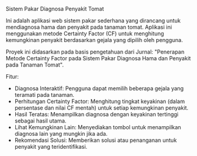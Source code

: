 Sistem Pakar Diagnosa Penyakit Tomat

Ini adalah aplikasi web sistem pakar sederhana yang dirancang untuk mendiagnosa hama dan penyakit pada tanaman tomat. Aplikasi ini menggunakan metode Certainty Factor (CF) untuk menghitung kemungkinan penyakit berdasarkan gejala yang dipilih oleh pengguna.

Proyek ini didasarkan pada basis pengetahuan dari Jurnal: "Penerapan Metode Certainty Factor pada Sistem Pakar Diagnosa Hama dan Penyakit pada Tanaman Tomat".

Fitur:
- Diagnosa Interaktif: Pengguna dapat memilih beberapa gejala yang teramati pada tanaman.
- Perhitungan Certainty Factor: Menghitung tingkat keyakinan (dalam persentase dan nilai CF mentah) untuk setiap kemungkinan penyakit.
- Hasil Teratas: Menampilkan diagnosa dengan keyakinan tertinggi sebagai hasil utama.
- Lihat Kemungkinan Lain: Menyediakan tombol untuk menampilkan diagnosa lain yang mungkin jika ada.
- Rekomendasi Solusi: Memberikan solusi atau penanganan untuk penyakit yang teridentifikasi.
